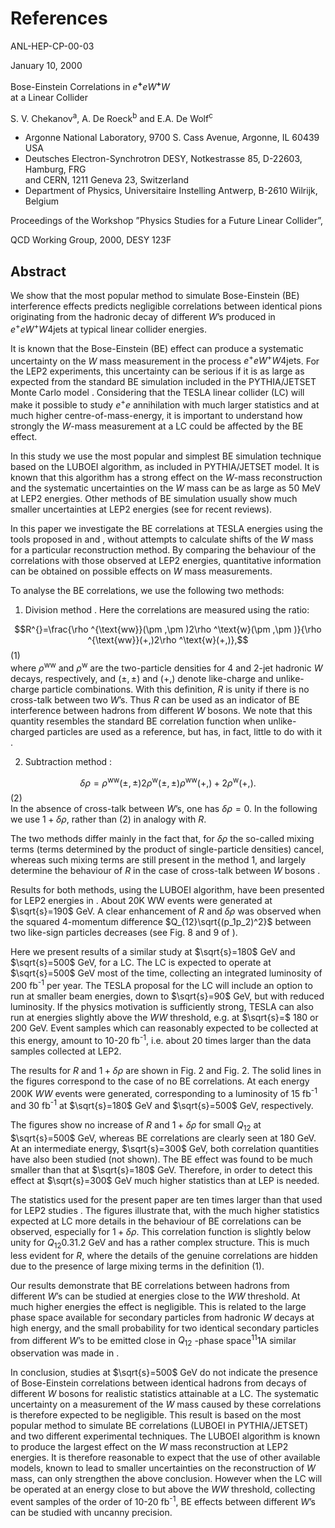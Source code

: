 # References

ANL-HEP-CP-00-03

January 10, 2000

Bose-Einstein Correlations in $`e^\mathbf{+}e^{\mathbf{}}\mathbf{}W^\mathbf{+}W^{\mathbf{}}`$   
at a Linear Collider   

S. V. Chekanov<sup>a</sup>, A. De Roeck<sup>b</sup> and E.A. De Wolf<sup>c</sup>

* Argonne National Laboratory, 9700 S. Cass Avenue, Argonne, IL 60439 USA
* Deutsches Electron-Synchrotron DESY, Notkestrasse 85, D-22603, Hamburg, FRG   
and CERN, 1211 Geneva 23, Switzerland
* Department of Physics, Universitaire Instelling Antwerp, B-2610 Wilrijk, Belgium

Proceedings of the Workshop ”Physics Studies for a Future Linear Collider”,

QCD Working Group, 2000, DESY 123F

## Abstract

We show that the most popular method to simulate Bose-Einstein (BE) interference effects predicts negligible correlations between identical pions originating from the hadronic decay of different $`W`$’s produced in $`e^+e^{}W^+W^{}4\text{jets}`$ at typical linear collider energies.

It is known that the Bose-Einstein (BE) effect can produce a systematic uncertainty on the $`W`$ mass measurement in the process $`e^+e^{}W^+W^{}4\text{jets}`$. For the LEP2 experiments, this uncertainty can be serious  if it is as large as expected from the standard BE simulation included in the PYTHIA/JETSET Monte Carlo model . Considering that the TESLA linear collider (LC) will make it possible to study $`e^+e^{}`$ annihilation with much larger statistics and at much higher centre-of-mass-energy, it is important to understand how strongly the $`W`$-mass measurement at a LC could be affected by the BE effect.

In this study we use the most popular and simplest BE simulation technique based on the LUBOEI algorithm, as included in PYTHIA/JETSET model. It is known that this algorithm has a strong effect on the $`W`$-mass reconstruction and the systematic uncertainties on the $`W`$ mass can be as large as 50 MeV at LEP2 energies. Other methods of BE simulation usually show much smaller uncertainties at LEP2 energies (see  for recent reviews).

In this paper we investigate the BE correlations at TESLA energies using the tools proposed in  and , without attempts to calculate shifts of the $`W`$ mass for a particular reconstruction method. By comparing the behaviour of the correlations with those observed at LEP2 energies, quantitative information can be obtained on possible effects on $`W`$ mass measurements.

To analyse the BE correlations, we use the following two methods:

1) Division method . Here the correlations are measured using the ratio:

$$R^{}=\frac{\rho ^{\text{ww}}(\pm ,\pm )2\rho ^\text{w}(\pm ,\pm )}{\rho ^{\text{ww}}(+,)2\rho ^\text{w}(+,)},$$
(1)   
where $`\rho ^{\text{ww}}`$ and $`\rho ^\text{w}`$ are the two-particle densities for 4 and 2-jet hadronic $`W`$ decays, respectively, and $`(\pm ,\pm )`$ and $`(+,)`$ denote like-charge and unlike-charge particle combinations. With this definition, $`R^{}`$ is unity if there is no cross-talk between two $`W`$’s. Thus $`R^{}`$ can be used as an indicator of BE interference between hadrons from different $`W`$ bosons. We note that this quantity resembles the standard BE correlation function when unlike-charged particles are used as a reference, but has, in fact, little to do with it .

2) Subtraction method :

$$\delta \rho =\rho ^{\text{ww}}(\pm ,\pm )2\rho ^\text{w}(\pm ,\pm )\rho ^{\text{ww}}(+,)+2\rho ^\text{w}(+,).$$
(2)   
In the absence of cross-talk between $`W`$’s, one has $`\delta \rho =0`$. In the following we use $`1+\delta \rho `$, rather than (2) in analogy with $`R^{}`$.

The two methods differ mainly in the fact that, for $`\delta \rho `$ the so-called mixing terms (terms determined by the product of single-particle densities) cancel, whereas such mixing terms are still present in the method 1, and largely determine the behaviour of $`R^{}`$ in the case of cross-talk between $`W`$ bosons .

Results for both methods, using the LUBOEI algorithm, have been presented for LEP2 energies in . About 20K WW events were generated at $`\sqrt{s}=190`$ GeV. A clear enhancement of $`R^{}`$ and $`\delta \rho `$ was observed when the squared 4-momentum difference $`Q_{12}\sqrt{(p_1p_2)^2}`$ between two like-sign particles decreases (see Fig. 8 and 9 of ).

Here we present results of a similar study at $`\sqrt{s}=180`$ GeV and $`\sqrt{s}=500`$ GeV, for a LC. The LC is expected to operate at $`\sqrt{s}=500`$ GeV most of the time, collecting an integrated luminosity of 200 fb<sup>-1</sup> per year. The TESLA proposal for the LC will include an option to run at smaller beam energies, down to $`\sqrt{s}=90`$ GeV, but with reduced luminosity. If the physics motivation is sufficiently strong, TESLA can also run at energies slightly above the $`WW`$ threshold, e.g. at $`\sqrt{s}=`$ 180 or 200 GeV. Event samples which can reasonably expected to be collected at this energy, amount to 10-20 fb<sup>-1</sup>, i.e. about 20 times larger than the data samples collected at LEP2.

The results for $`R^{}`$ and $`1+\delta \rho `$ are shown in Fig. 2 and Fig. 2. The solid lines in the figures correspond to the case of no BE correlations. At each energy 200K $`WW`$ events were generated, corresponding to a luminosity of 15 fb<sup>-1</sup> and 30 fb<sup>-1</sup> at $`\sqrt{s}=180`$ GeV and $`\sqrt{s}=500`$ GeV, respectively.

The figures show no increase of $`R^{}`$ and $`1+\delta \rho `$ for small $`Q_{12}`$ at $`\sqrt{s}=500`$ GeV, whereas BE correlations are clearly seen at 180 GeV. At an intermediate energy, $`\sqrt{s}=300`$ GeV, both correlation quantities have also been studied (not shown). The BE effect was found to be much smaller than that at $`\sqrt{s}=180`$ GeV. Therefore, in order to detect this effect at $`\sqrt{s}=300`$ GeV much higher statistics than at LEP is needed.

The statistics used for the present paper are ten times larger than that used for LEP2 studies . The figures illustrate that, with the much higher statistics expected at LC more details in the behaviour of BE correlations can be observed, especially for $`1+\delta \rho `$. This correlation function is slightly below unity for $`Q_{12}0.31.2`$ GeV and has a rather complex structure. This is much less evident for $`R^{}`$, where the details of the genuine correlations are hidden due to the presence of large mixing terms in the definition (1).

Our results demonstrate that BE correlations between hadrons from different $`W`$’s can be studied at energies close to the $`WW`$ threshold. At much higher energies the effect is negligible. This is related to the large phase space available for secondary particles from hadronic $`W`$ decays at high energy, and the small probability for two identical secondary particles from different $`W`$’s to be emitted close in $`Q_{12}`$ -phase space<sup>1</sup><sup>1</sup>1A similar observation was made in .

In conclusion, studies at $`\sqrt{s}=500`$ GeV do not indicate the presence of Bose-Einstein correlations between identical hadrons from decays of different $`W`$ bosons for realistic statistics attainable at a LC. The systematic uncertainty on a measurement of the $`W`$ mass caused by these correlations is therefore expected to be negligible. This result is based on the most popular method to simulate BE correlations (LUBOEI in PYTHIA/JETSET) and two different experimental techniques. The LUBOEI algorithm is known to produce the largest effect on the $`W`$ mass reconstruction at LEP2 energies. It is therefore reasonable to expect that the use of other available models, known to lead to smaller uncertainties on the reconstruction of $`W`$ mass, can only strengthen the above conclusion. However when the LC will be operated at an energy close to but above the $`WW`$ threshold, collecting event samples of the order of 10-20 fb<sup>-1</sup>, BE effects between different $`W`$’s can be studied with uncanny precision.